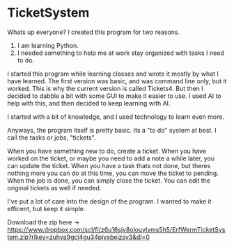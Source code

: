 # TicketSystem
Whats up everyone? 
I created this program for two reasons.

  1. I am learning Python.
  2. I needed something to help me at work stay organized with tasks I need to do.

I started this program while learning classes and wrote it mostly by what I have learned. 
The first version was basic, and was command line only, but it worked.
This is why the current version is called Tickets4.
But then I decided to dabble a bit with some GUI to make it easier to use.
I used AI to help with this, and then decided to keep learning with AI.

I started with a bit of knowledge, and I used technology to learn even more.

Anyways, the program itself is pretty basic. Its a "to do" system at best.
I call the tasks or jobs, "tickets".

When you have something new to do, create a ticket.
When you have worked on the ticket, or maybe you need to add a note a while later, you can update the ticket.
When you have a task thats not done, but theres nothing more you can do at this time, you can move the ticket to pending.
When the job is done, you can simply close the ticket.
You can edit the original tickets as well if needed.

I've put a lot of care into the design of the program. I wanted to make it efficent, but keep it simple.

Download the zip here -> https://www.dropbox.com/scl/fi/z6u16sjy8olouylvms5h5/ErfWermTicketSystem.zip?rlkey=zuhya9gcl4gu34pjyxbejzsv3&dl=0

